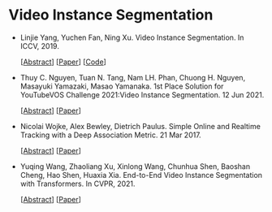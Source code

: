 # Video Instance Segmentation

- Linjie Yang, Yuchen Fan, Ning Xu. Video Instance Segmentation. In ICCV, 2019.

  [[Abstract](https://paperswithcode.com/paper/video-instance-segmentation)]
  [[Paper](https://paperswithcode.com/paper/video-instance-segmentation)]
  [[Code](https://github.com/youtubevos/MaskTrackRCNN)]
  
- Thuy C. Nguyen, Tuan N. Tang, Nam LH. Phan, Chuong H. Nguyen, Masayuki Yamazaki, Masao Yamanaka. 1st Place Solution for YouTubeVOS Challenge 2021:Video Instance Segmentation. 12 Jun 2021.

  [[Abstract](https://paperswithcode.com/paper/1st-place-solution-for-youtubevos-challenge)]
  [[Paper](https://paperswithcode.com/paper/1st-place-solution-for-youtubevos-challenge)]

- Nicolai Wojke, Alex Bewley, Dietrich Paulus. Simple Online and Realtime Tracking with a Deep Association Metric. 21 Mar 2017.

  [[Abstract](https://paperswithcode.com/paper/simple-online-and-realtime-tracking-with-a)]
  [[Paper](https://paperswithcode.com/paper/simple-online-and-realtime-tracking-with-a)]

- Yuqing Wang, Zhaoliang Xu, Xinlong Wang, Chunhua Shen, Baoshan Cheng, Hao Shen, Huaxia Xia. End-to-End Video Instance Segmentation with Transformers. In CVPR, 2021.

  [[Abstract](https://paperswithcode.com/paper/end-to-end-video-instance-segmentation-with)]
  [[Paper](https://paperswithcode.com/paper/end-to-end-video-instance-segmentation-with)]
